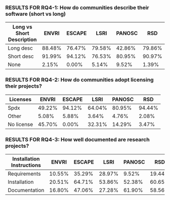 ### RESULTS FOR RQ4-1: How do communities describe their software (short vs long)

| Long vs Short Description     | ENVRI | ESCAPE | LSRI | PANOSC | RSD |
|-------------|--------|--------|-------|-----|-----|
| Long desc | 88.48% | 76.47% | 79.58% | 42.86% | 79.86% | 
| Short desc | 91.99% | 94.12% | 76.53% | 80.95% | 90.97% | 
| None | 2.15% | 0.00% | 5.14% | 9.52% | 1.39% | 

### RESULTS FOR RQ4-2: How do communities adopt licensing their projects?

| Licenses | ENVRI | ESCAPE | LSRI | PANOSC | RSD |
|-----------------|--------|--------|-------|-----|-----|
| Spdx | 49.22% | 94.12% | 64.04% | 80.95% | 94.44% | 
| Other | 5.08% | 5.88% | 3.64% | 4.76% | 2.08% | 
| No license | 45.70% | 0.00% | 32.31% | 14.29% | 3.47% | 
### RESULTS FOR RQ4-3: How well documented are research projects?

| Installation Instructions  | ENVRI | ESCAPE | LSRI | PANOSC | RSD |
|-----------------|--------|--------|-------|-----|-----|
| Requirements | 10.55% | 35.29% | 28.97% | 9.52% | 19.44% | 
| Installation | 20.51% | 64.71% | 53.86% | 52.38% | 60.65% | 
| Documentation | 16.80% | 47.06% | 27.28% | 61.90% | 58.56% | 